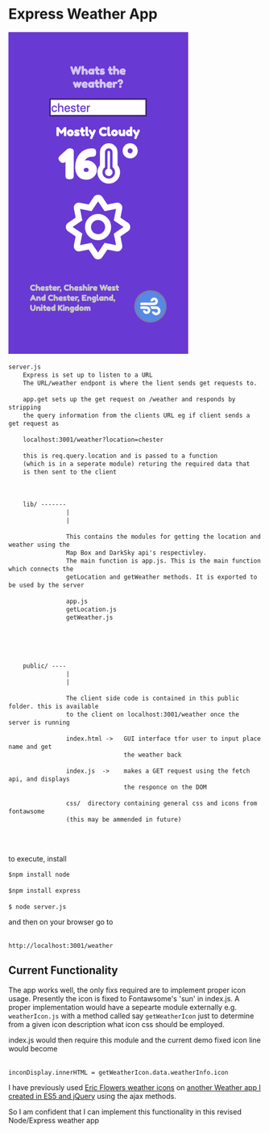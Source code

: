 # Express Weather App



<a href="">
<img src="https://github.com/tomsstuff101/express-weather-app/blob/master/README-images/express%20weather.png?raw=true">
</a>



```
server.js
    Express is set up to listen to a URL
    The URL/weather endpont is where the lient sends get requests to.
    
    app.get sets up the get request on /weather and responds by stripping
    the query information from the clients URL eg if client sends a get request as
    
    localhost:3001/weather?location=chester
    
    this is req.query.location and is passed to a function 
    (which is in a seperate module) returing the required data that 
    is then sent to the client
    


    lib/ -------
                |
                |
                
                This contains the modules for getting the location and weather using the
                Map Box and DarkSky api's respectivley.
                The main function is app.js. This is the main function which connects the
                getLocation and getWeather methods. It is exported to be used by the server
                
                app.js
                getLocation.js
                getWeather.js
                
    
    
    
                
    public/ ----
                |
                |
                
                The client side code is contained in this public folder. this is available 
                to the client on localhost:3001/weather once the server is running
                
                index.html ->   GUI interface tfor user to input place name and get 
                                the weather back
                
                index.js  ->    makes a GET request using the fetch api, and displays 
                                the responce on the DOM
                
                css/  directory containing general css and icons from fontawsome 
                (this may be ammended in future)
                        
    
    
```

to execute, install

```
$npm install node

$npm install express

$ node server.js

```

and then on your browser go to 

```

http://localhost:3001/weather

```

## Current Functionality

The app works well, the only fixs required are to implement proper icon usage. Presently the icon is fixed to Fontawsome's 'sun' in index.js.
A proper implementation would have a sepearte module externally e.g. ```weatherIcon.js``` with a method called say ```getWeatherIcon``` just to determine from a given icon description what icon css should be employed.

index.js would then require this module and the current demo fixed icon line would become

```

inconDisplay.innerHTML = getWeatherIcon.data.weatherInfo.icon

```

I have previously used [Eric Flowers weather icons](https://erikflowers.github.io/weather-icons/) on [another Weather app I created in ES5 and jQuery](https://github.com/appijumbo/weatherAppv1) using the ajax methods. 

So I am confident that I can implement this functionality in this revised Node/Express weather app



